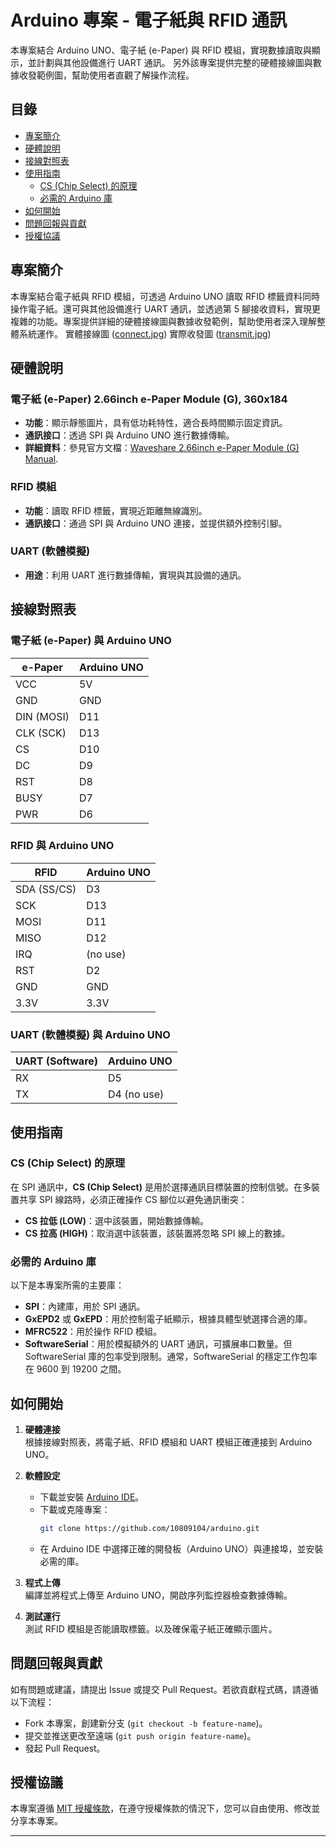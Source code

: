 # Arduino 專案 - 電子紙與 RFID 通訊

本專案結合 Arduino UNO、電子紙 (e-Paper) 與 RFID 模組，實現數據讀取與顯示，並計劃與其他設備進行 UART 通訊。
另外該專案提供完整的硬體接線圖與數據收發範例圖，幫助使用者直觀了解操作流程。

## 目錄

- [專案簡介](#專案簡介)
- [硬體說明](#硬體說明)
- [接線對照表](#接線對照表)
- [使用指南](#使用指南)
  - [CS (Chip Select) 的原理](#cs-chip-select-的原理)
  - [必需的 Arduino 庫](#必需的-arduino-庫)
- [如何開始](#如何開始)
- [問題回報與貢獻](#問題回報與貢獻)
- [授權協議](#授權協議)

## 專案簡介

本專案結合電子紙與 RFID 模組，可透過 Arduino UNO 讀取 RFID 標籤資料同時操作電子紙。還可與其他設備進行 UART 通訊，並透過第 5 腳接收資料，實現更複雜的功能。專案提供詳細的硬體接線圖與數據收發範例，幫助使用者深入理解整體系統運作。
實體接線圖 ([connect.jpg](./connect.jpg)) 
實際收發圖 ([transmit.jpg](./transmit.jpg))

## 硬體說明

### 電子紙 (e-Paper) 2.66inch e-Paper Module (G), 360x184

- **功能**：顯示靜態圖片，具有低功耗特性，適合長時間顯示固定資訊。
- **通訊接口**：透過 SPI 與 Arduino UNO 進行數據傳輸。
- **詳細資料**：參見官方文檔：[Waveshare 2.66inch e-Paper Module (G) Manual](https://www.waveshare.com/wiki/2.66inch_e-Paper_Module_(G)_Manual).

### RFID 模組

- **功能**：讀取 RFID 標籤，實現近距離無線識別。
- **通訊接口**：通過 SPI 與 Arduino UNO 連接，並提供額外控制引腳。

### UART (軟體模擬)

- **用途**：利用 UART 進行數據傳輸，實現與其設備的通訊。

## 接線對照表

### 電子紙 (e-Paper) 與 Arduino UNO

| e-Paper      | Arduino UNO |
|--------------|-------------|
| VCC          | 5V          |
| GND          | GND         |
| DIN (MOSI)   | D11         |
| CLK (SCK)    | D13         |
| CS           | D10         |
| DC           | D9          |
| RST          | D8          |
| BUSY         | D7          |
| PWR          | D6          |

### RFID 與 Arduino UNO

| RFID          | Arduino UNO |
|---------------|-------------|
| SDA (SS/CS)   | D3          |
| SCK           | D13         |
| MOSI          | D11         |
| MISO          | D12         |
| IRQ           | (no use)    |
| RST           | D2          |
| GND           | GND         |
| 3.3V          | 3.3V        |

### UART (軟體模擬) 與 Arduino UNO

| UART (Software) | Arduino UNO    |
|-----------------|----------------|
| RX              | D5             |
| TX              | D4 (no use)    |

## 使用指南

### CS (Chip Select) 的原理

在 SPI 通訊中，**CS (Chip Select)** 是用於選擇通訊目標裝置的控制信號。在多裝置共享 SPI 線路時，必須正確操作 CS 腳位以避免通訊衝突：
- **CS 拉低 (LOW)**：選中該裝置，開始數據傳輸。
- **CS 拉高 (HIGH)**：取消選中該裝置，該裝置將忽略 SPI 線上的數據。

### 必需的 Arduino 庫

以下是本專案所需的主要庫：
- **SPI**：內建庫，用於 SPI 通訊。
- **GxEPD2** 或 **GxEPD**：用於控制電子紙顯示，根據具體型號選擇合適的庫。
- **MFRC522**：用於操作 RFID 模組。
- **SoftwareSerial**：用於模擬額外的 UART 通訊，可擴展串口數量。但 SoftwareSerial 庫的包率受到限制。通常，SoftwareSerial 的穩定工作包率在 9600 到 19200 之間。

## 如何開始

1. **硬體連接**  
   根據接線對照表，將電子紙、RFID 模組和 UART 模組正確連接到 Arduino UNO。

2. **軟體設定**  
   - 下載並安裝 [Arduino IDE](https://www.arduino.cc/en/software)。
   - 下載或克隆專案：
     ```bash
     git clone https://github.com/10809104/arduino.git
     ```
   - 在 Arduino IDE 中選擇正確的開發板（Arduino UNO）與連接埠，並安裝必需的庫。

3. **程式上傳**  
   編譯並將程式上傳至 Arduino UNO，開啟序列監控器檢查數據傳輸。

4. **測試運行**  
   測試 RFID 模組是否能讀取標籤。以及確保電子紙正確顯示圖片。

## 問題回報與貢獻

如有問題或建議，請提出 Issue 或提交 Pull Request。若欲貢獻程式碼，請遵循以下流程：
- Fork 本專案，創建新分支 (`git checkout -b feature-name`)。
- 提交並推送更改至遠端 (`git push origin feature-name`)。
- 發起 Pull Request。

## 授權協議

本專案遵循 [MIT 授權條款](LICENSE)，在遵守授權條款的情況下，您可以自由使用、修改並分享本專案。

---

